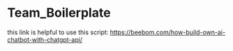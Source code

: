 # Team_Boilerplate

this link is helpful to use this script: https://beebom.com/how-build-own-ai-chatbot-with-chatgpt-api/
